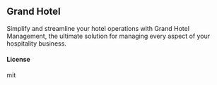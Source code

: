 ## Grand Hotel

Simplify and streamline your hotel operations with Grand Hotel Management, the ultimate solution for managing every aspect of your hospitality business.

#### License

mit